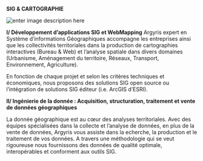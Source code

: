 **SIG & CARTOGRAPHIE**

![enter image description here](https://lh3.googleusercontent.com/Y4aFs1JieR5oz0nnrR8MHrgDBo451DOiLn-sfANaFy4KqYkCPZX9muPEsCcfpEN7jFVdGE-LhmeD)

**I/ Développement d’applications SIG et WebMapping**
Argyris expert en Système d’informations Géographiques accompagne les entreprises ainsi que les collectivités territoriales dans la production de cartographies interactives (Bureau & Web) et l’analyse spatiale dans divers domaines (Urbanisme, Aménagement du territoire, Réseaux, Transport, Environnement, Agriculture).

 En fonction de chaque projet et selon les critères techniques et économiques, nous proposons des solutions SIG open source ou l’intégration de solutions SIG éditeur (i.e. ArcGIS d’ESRI).

**II/ Ingénierie de la donnée : Acquisition, structuration, traitement et vente de données géographiques**

La donnée géographique est au cœur des analyses territoriales. Avec des équipes spécialisées dans la collecte et l’analyse de données, en plus de la vente de données, Argyris vous assiste dans la echerche, la production et le traitement de vos données. A travers une méthodologie qui se veut rigoureuse nous fournissons des données de qualité optimale, interopérables et conforment aux outils SIG.
<!--stackedit_data:
eyJoaXN0b3J5IjpbLTU3MzU3NDgwMiwtMTc0ODY1NzczOSwxMD
QyNTYyNzQsNzMwOTk4MTE2XX0=
-->
